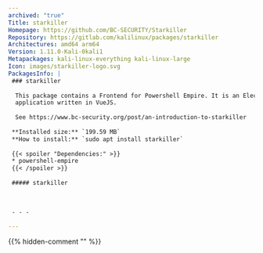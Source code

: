 ```yaml
---
archived: "true"
Title: starkiller
Homepage: https://github.com/BC-SECURITY/Starkiller
Repository: https://gitlab.com/kalilinux/packages/starkiller
Architectures: amd64 arm64
Version: 1.11.0-Kali-0kali1
Metapackages: kali-linux-everything kali-linux-large 
Icon: images/starkiller-logo.svg
PackagesInfo: |
 ### starkiller
 
  This package contains a Frontend for Powershell Empire. It is an Electron
  application written in VueJS.
   
  See https://www.bc-security.org/post/an-introduction-to-starkiller
 
 **Installed size:** `199.59 MB`  
 **How to install:** `sudo apt install starkiller`  
 
 {{< spoiler "Dependencies:" >}}
 * powershell-empire 
 {{< /spoiler >}}
 
 ##### starkiller
 
 
 
 - - -
 
---
```

{{% hidden-comment "<!--Do not edit anything above this line-->" %}}
